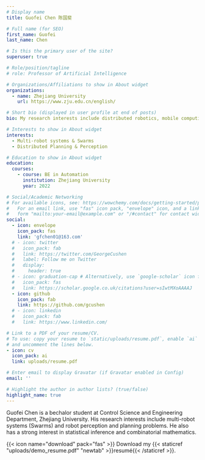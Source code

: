 ```yaml
---
# Display name
title: Guofei Chen 陈国斐

# Full name (for SEO)
first_name: Guofei
last_name: Chen

# Is this the primary user of the site?
superuser: true

# Role/position/tagline
# role: Professor of Artificial Intelligence

# Organizations/Affiliations to show in About widget
organizations:
  - name: Zhejiang University
    url: https://www.zju.edu.cn/english/

# Short bio (displayed in user profile at end of posts)
bio: My research interests include distributed robotics, mobile computing and programmable matter.

# Interests to show in About widget
interests:
  - Multi-robot systems & Swarms
  - Distributed Planning & Perception

# Education to show in About widget
education:
  courses:
    - course: BE in Automation
      institution: Zhejiang University
      year: 2022

# Social/Academic Networking
# For available icons, see: https://wowchemy.com/docs/getting-started/page-builder/#icons
#   For an email link, use "fas" icon pack, "envelope" icon, and a link in the
#   form "mailto:your-email@example.com" or "/#contact" for contact widget.
social:
  - icon: envelope
    icon_pack: fas
    link: 'gfchen01@163.com'
  # - icon: twitter
  #   icon_pack: fab
  #   link: https://twitter.com/GeorgeCushen
  #   label: Follow me on Twitter
  #   display:
  #     header: true
  # - icon: graduation-cap # Alternatively, use `google-scholar` icon from `ai` icon pack
  #   icon_pack: fas
  #   link: https://scholar.google.co.uk/citations?user=sIwtMXoAAAAJ
  - icon: github
    icon_pack: fab
    link: https://github.com/gcushen
  # - icon: linkedin
  #   icon_pack: fab
  #   link: https://www.linkedin.com/

# Link to a PDF of your resume/CV.
# To use: copy your resume to `static/uploads/resume.pdf`, enable `ai` icons in `params.yaml`,
# and uncomment the lines below.
- icon: cv
  icon_pack: ai
  link: uploads/resume.pdf

# Enter email to display Gravatar (if Gravatar enabled in Config)
email: ''

# Highlight the author in author lists? (true/false)
highlight_name: true
---
```


Guofei Chen is a bechalor student at Control Science and Engineering Department, Zhejiang University. His research interests include multi-robot systems (Swarms) and robot perception and planning problems. He also has a strong interest in statistical inference and combinatorial mathematics.

{{< icon name="download" pack="fas" >}} Download my {{< staticref "uploads/demo_resume.pdf" "newtab" >}}resumé{{< /staticref >}}.
